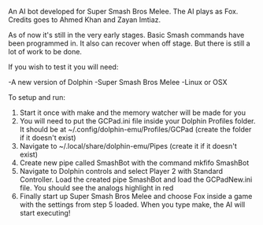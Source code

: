 An AI bot developed for Super Smash Bros Melee. The AI plays as Fox. Credits goes to Ahmed Khan and Zayan Imtiaz.

As of now it's still in the very early stages. Basic Smash commands have been
programmed in. It also can recover when off stage. But there is still a lot of work to be done.

If you wish to test it you will need:

-A new version of Dolphin
-Super Smash Bros Melee
-Linux or OSX

To setup and run:

1. Start it once with make and the memory watcher will be made for you
2. You will need to put the GCPad.ini file inside your Dolphin Profiles folder. It should be at ~/.config/dolphin-emu/Profiles/GCPad (create the folder if it doesn't exist)
3. Navigate to ~/.local/share/dolphin-emu/Pipes (create it if it doesn't exist)
4. Create new pipe called SmashBot with the command mkfifo SmashBot
5. Navigate to Dolphin controls and select Player 2 with Standard Controller. Load the created pipe SmashBot and load the GCPadNew.ini file. You should see the analogs highlight in red 
6. Finally start up Super Smash Bros Melee and choose Fox inside a game with the settings from step 5 loaded. When you type make, the AI will start executing!
